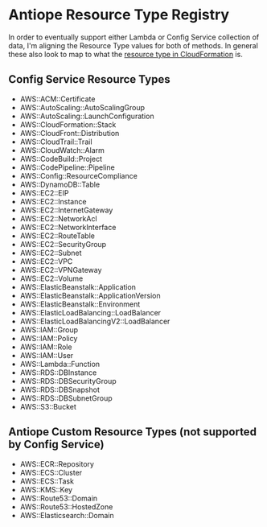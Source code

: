 # Antiope Resource Type Registry

In order to eventually support either Lambda or Config Service collection of data, I'm aligning the Resource Type values for both of methods. In general these also look to map to what the [resource type in CloudFormation](https://docs.aws.amazon.com/AWSCloudFormation/latest/UserGuide/aws-template-resource-type-ref.html) is.

## Config Service Resource Types

* AWS::ACM::Certificate
* AWS::AutoScaling::AutoScalingGroup
* AWS::AutoScaling::LaunchConfiguration
* AWS::CloudFormation::Stack
* AWS::CloudFront::Distribution
* AWS::CloudTrail::Trail
* AWS::CloudWatch::Alarm
* AWS::CodeBuild::Project
* AWS::CodePipeline::Pipeline
* AWS::Config::ResourceCompliance
* AWS::DynamoDB::Table
* AWS::EC2::EIP
* AWS::EC2::Instance
* AWS::EC2::InternetGateway
* AWS::EC2::NetworkAcl
* AWS::EC2::NetworkInterface
* AWS::EC2::RouteTable
* AWS::EC2::SecurityGroup
* AWS::EC2::Subnet
* AWS::EC2::VPC
* AWS::EC2::VPNGateway
* AWS::EC2::Volume
* AWS::ElasticBeanstalk::Application
* AWS::ElasticBeanstalk::ApplicationVersion
* AWS::ElasticBeanstalk::Environment
* AWS::ElasticLoadBalancing::LoadBalancer
* AWS::ElasticLoadBalancingV2::LoadBalancer
* AWS::IAM::Group
* AWS::IAM::Policy
* AWS::IAM::Role
* AWS::IAM::User
* AWS::Lambda::Function
* AWS::RDS::DBInstance
* AWS::RDS::DBSecurityGroup
* AWS::RDS::DBSnapshot
* AWS::RDS::DBSubnetGroup
* AWS::S3::Bucket


## Antiope Custom Resource Types (not supported by Config Service)

* AWS::ECR::Repository
* AWS::ECS::Cluster
* AWS::ECS::Task
* AWS::KMS::Key
* AWS::Route53::Domain
* AWS::Route53::HostedZone
* AWS::Elasticsearch::Domain

